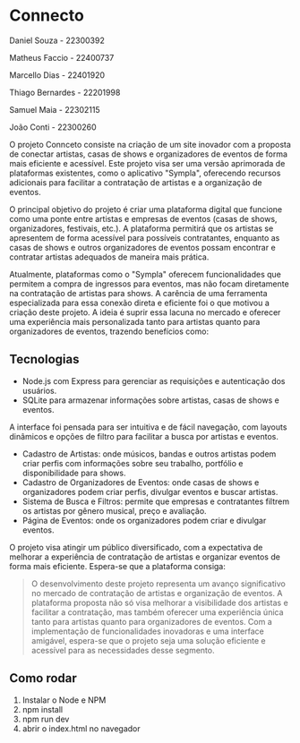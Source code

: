 Connecto
========

Daniel Souza - 22300392

Matheus Faccio - 22400737

Marcello Dias - 22401920
 
Thiago Bernardes - 22201998

Samuel Maia - 22302115

João Conti - 22300260

O projeto Connceto consiste na criação de um site inovador com a proposta de conectar artistas, casas de shows e organizadores de eventos de forma mais eficiente e acessível. Este projeto visa ser uma versão aprimorada de plataformas existentes, como o aplicativo "Sympla", oferecendo recursos adicionais para facilitar a contratação de artistas e a organização de eventos.


O principal objetivo do projeto é criar uma plataforma digital que funcione como uma ponte entre artistas e empresas de eventos (casas de shows, organizadores, festivais, etc.). A plataforma permitirá que os artistas se apresentem de forma acessível para possíveis contratantes, enquanto as casas de shows e outros organizadores de eventos possam encontrar e contratar artistas adequados de maneira mais prática.


Atualmente, plataformas como o "Sympla" oferecem funcionalidades que permitem a compra de ingressos para eventos, mas não focam diretamente na contratação de artistas para shows. A carência de uma ferramenta especializada para essa conexão direta e eficiente foi o que motivou a criação deste projeto. A ideia é suprir essa lacuna no mercado e oferecer uma experiência mais personalizada tanto para artistas quanto para organizadores de eventos, trazendo benefícios como:


## Tecnologias

* Node.js com Express para gerenciar as requisições e autenticação dos usuários.
* SQLite para armazenar informações sobre artistas, casas de shows e eventos.

A interface foi pensada para ser intuitiva e de fácil navegação, com layouts dinâmicos e opções de filtro para facilitar a busca por artistas e eventos.

* Cadastro de Artistas: onde músicos, bandas e outros artistas podem criar perfis com informações sobre seu trabalho, portfólio e disponibilidade para shows.
* Cadastro de Organizadores de Eventos: onde casas de shows e organizadores podem criar perfis, divulgar eventos e buscar artistas.
* Sistema de Busca e Filtros: permite que empresas e contratantes filtrem os artistas por gênero musical, preço e avaliação.
* Página de Eventos: onde os organizadores podem criar e divulgar eventos.

O projeto visa atingir um público diversificado, com a expectativa de melhorar a experiência de contratação de artistas e organizar eventos de forma mais eficiente. Espera-se que a plataforma consiga:

> O desenvolvimento deste projeto representa um avanço significativo no mercado de contratação de artistas e organização de eventos. A plataforma proposta não só visa melhorar a visibilidade dos artistas e facilitar a contratação, mas também oferecer uma experiência única tanto para artistas quanto para organizadores de eventos. Com a implementação de funcionalidades inovadoras e uma interface amigável, espera-se que o projeto seja uma solução eficiente e acessível para as necessidades desse segmento.

## Como rodar
1. Instalar o Node e NPM
2. npm install
3. npm run dev
4. abrir o index.html no navegador

